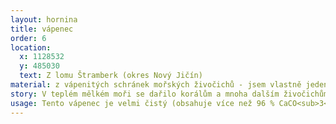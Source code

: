 ```yaml
---
layout: hornina
title: vápenec
order: 6
location:
  x: 1128532
  y: 485030
  text: Z lomu Štramberk (okres Nový Jičín)
material: z vápenitých schránek mořských živočichů - jsem vlastně jeden velký korálový trs, je na mně dobře vidět, jak korál rostl
story: V teplém mělkém moři se dařilo korálům a mnoha dalším živočichům. Hromaděním a přirůstáním jejich schránek vznikl velký vápencový útes. Ten se později při alpinském vrásnění vynořil nad hladinu a zkrasověl - začaly v něm vznikat jeskyně. S dalším postupem vrásnění se obrovská deska sedimentů odtrhla od svého podloží a jako příkrov se nasunula směrem k západu na český masiv. Velká část příkrovu byla odstraněna erozí, zůstalo z něj několik vápencových ostrovů, kterým se říká bradla. Jedním z nich je vrch Kotouč u Štramberka.
usage: Tento vápenec je velmi čistý (obsahuje více než 96 % CaCO<sub>3</sub>), a proto se dá využít k výrobě vápna. Vápenec se těží v lomu, drtí se na menší kousky a vypaluje se v peci. Tak se vyrábí pálené vápno (oxid vápenatý, CaO). Když se pálené vápno smíchá s vodou, vznikne hašené vápno, které se používá na bílení. Vápenec rozemletý na prášek se používá k odsiřování kouřových plynů v uhelných elektrárnách - vápenec na sebe naváže síru a vznikne sádrovec, který můžeme využít při výrobě sádrokartonu. 
---
```


